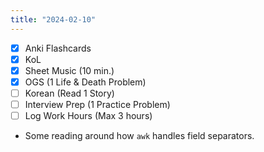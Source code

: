 ```yaml
---
title: "2024-02-10"
---
```


- [x] Anki Flashcards
- [x] KoL
- [x] Sheet Music (10 min.)
- [x] OGS (1 Life & Death Problem)
- [ ] Korean (Read 1 Story)
- [ ] Interview Prep (1 Practice Problem)
- [ ] Log Work Hours (Max 3 hours)

* Some reading around how `awk` handles field separators.